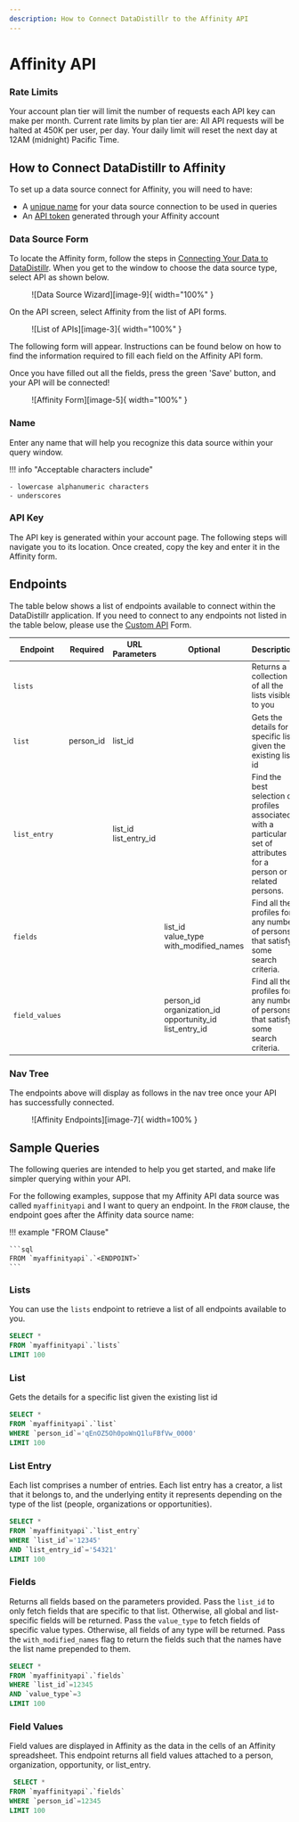 ```yaml
---
description: How to Connect DataDistillr to the Affinity API
---
```


# Affinity API

### Rate Limits

Your account plan tier will limit the number of requests each API key can make per month. Current rate limits by plan tier are:
All API requests will be halted at 450K per user, per day. Your daily limit will reset the next day at 12AM (midnight) Pacific Time.

## How to Connect DataDistillr to Affinity
To set up a data source connect for Affinity, you will need to have:

- A [unique name](#name) for your data source connection to be used in queries
- An [API token](#api-key) generated through your Affinity account


### Data Source Form
To locate the Affinity form, follow the steps in [Connecting Your Data to DataDistillr](../../). When you get to the window to choose the data source type, select API as shown below.

<figure markdown>
  ![Data Source Wizard][image-9]{ width="100%" }
</figure>

On the API screen, select Affinity from the list of API forms.

<figure markdown>
  ![List of APIs][image-3]{ width="100%" }
</figure>

The following form will appear. Instructions can be found below on how to find the information required to fill each field on the Affinity API form.

Once you have filled out all the fields, press the green 'Save' button, and your API will be connected!


<figure markdown>
  ![Affinity Form][image-5]{ width="100%" }
</figure>


### Name
Enter any name that will help you recognize this data source within your query window.

!!! info "Acceptable characters include"

    - lowercase alphanumeric characters
    - underscores


### API Key
The API key is generated within your account page. The following steps will navigate you to its location. Once created, copy the key and enter it in the Affinity form.


## Endpoints
The table below shows a list of endpoints available to connect within the DataDistillr application. If you need to connect to any endpoints not listed in the table below, please use the [Custom API](../../) Form.

| Endpoint       | Required  | URL Parameters           | Optional                                                        | Description                                                                                                         |
|----------------|-----------|--------------------------|-----------------------------------------------------------------|---------------------------------------------------------------------------------------------------------------------|
| `lists`        |           |                          |                                                                 | Returns a collection of all the lists visible to you                                                                |
| `list`         | person_id | list_id                  |                                                                 | Gets the details for a specific list given the existing list id                                                     |
| `list_entry`   |           | list_id<br>list_entry_id |                                                                 | Find the best selection of profiles associated with a particular set of attributes for a person or related persons. |
| `fields`       |           |                          | list_id<br>value_type<br>with_modified_names                    | Find all the profiles for any number of persons that satisfy some search criteria.                                  |
| `field_values` |           |                          | person_id<br>organization_id<br>opportunity_id<br>list_entry_id | Find all the profiles for any number of persons that satisfy some search criteria.                                  |


### Nav Tree
The endpoints above will display as follows in the nav tree once your API has successfully connected.

<figure markdown>
  ![Affinity Endpoints][image-7]{ width=100% }
</figure>


## Sample Queries
The following queries are intended to help you get started, and make life simpler querying within your API.

For the following examples, suppose that my Affinity API data source was called `myaffinityapi` and I want to query an endpoint. In the `FROM` clause, the endpoint goes after the Affinity data source name:

!!! example "FROM Clause"

    ```sql
    FROM `myaffinityapi`.`<ENDPOINT>`
    ```

### Lists
 
You can use the `lists` endpoint to retrieve a list of all endpoints available to you.

```sql
SELECT *
FROM `myaffinityapi`.`lists`
LIMIT 100
```

### List

Gets the details for a specific list given the existing list id

```sql
SELECT *
FROM `myaffinityapi`.`list`
WHERE `person_id`='qEnOZ5Oh0poWnQ1luFBfVw_0000'
LIMIT 100
```

### List Entry

Each list comprises a number of entries. Each list entry has a creator, a list that it belongs to, and the underlying entity it represents depending on the type of the list (people, organizations or opportunities).

```sql
SELECT *
FROM `myaffinityapi`.`list_entry`
WHERE `list_id`='12345'
AND `list_entry_id`='54321'
LIMIT 100
```

### Fields

Returns all fields based on the parameters provided. Pass the `list_id` to only fetch fields that are specific to that list. Otherwise, all global and list-specific fields will be returned. Pass the `value_type` to fetch fields of specific value types. Otherwise, all fields of any type will be returned. Pass the `with_modified_names` flag to return the fields such that the names have the list name prepended to them.

```sql
SELECT *
FROM `myaffinityapi`.`fields`
WHERE `list_id`=12345
AND `value_type`=3
LIMIT 100
```

### Field Values

Field values are displayed in Affinity as the data in the cells of an Affinity spreadsheet. This endpoint returns all field values attached to a person, organization, opportunity, or list_entry.

```sql
 SELECT *
FROM `myaffinityapi`.`fields`
WHERE `person_id`=12345
LIMIT 100
```


[image-3]: ../../img/api/affinity/affinity-select-api.png
[image-5]: ../../img/api/affinity/affinity-form.png
[image-7]: ../../img/api/affinity/affinity-endpoints.png
[image-9]: ../../img/api/select-api-form.png